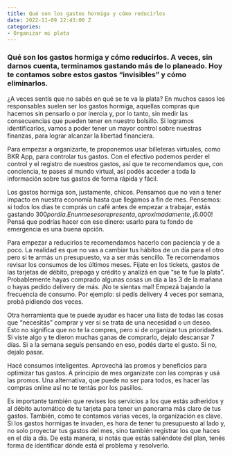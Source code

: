 ```yaml
---
title: Qué son los gastos hormiga y cómo reducirlos
date: 2022-11-09 22:43:00 Z
categories:
- Organizar mi plata
---
```


### Qué son los gastos hormiga y cómo reducirlos. A veces, sin darnos cuenta, terminamos gastando más de lo planeado. Hoy te contamos sobre estos gastos “invisibles” y cómo eliminarlos.

¿A veces sentís que no sabés en qué se te va la plata? En muchos casos los responsables suelen ser los gastos hormiga, aquellas compras que hacemos sin pensarlo o por inercia y, por lo tanto, sin medir las consecuencias que pueden tener en nuestro bolsillo. Si logramos identificarlos, vamos a poder tener un mayor control sobre nuestras finanzas, para lograr alcanzar la libertad financiera. 

Para empezar a organizarte, te proponemos usar billeteras virtuales, como BKR App, para controlar tus gastos. Con el efectivo podemos perder el control y el registro de nuestros gastos, así que te recomendamos que, con conciencia, te pases al mundo virtual, así podés acceder a toda la información sobre tus gastos de forma rápida y fácil. 

Los gastos hormiga son, justamente, chicos. Pensamos que no van a tener impacto en nuestra economía hasta que llegamos a fin de mes. Pensemos: si todos los días te comprás un café antes de empezar a trabajar, estás gastando $300 por día. En un mes eso representa, aproximadamente, ¡$6.000! Pensá que podrías hacer con ese dinero: usarlo para tu fondo de emergencia es una buena opción. 

Para empezar a reducirlos te recomendamos hacerlo con paciencia y de a poco. La realidad es que no vas a cambiar tus hábitos de un día para el otro pero si te armás un presupuesto, va a ser más sencillo. Te recomendamos revisar los consumos de los últimos meses. Fijate en los tickets, gastos de las tarjetas de débito, prepaga y crédito y analizá en que “se te fue la plata”. Probablemente hayas comprado algunas cosas un día a las 3 de la mañana o hayas pedido delivery de más. ¡No te sientas mal! Empezá bajando la frecuencia de consumo. Por ejemplo: si pedís delivery 4 veces por semana, probá pidiendo dos veces. 

Otra herramienta que te puede ayudar es hacer una lista de todas las cosas que “necesitás” comprar y ver si se trata de una necesidad o un deseo. Esto no significa que no te la compres, pero si de organizar tus prioridades. Si viste algo y te dieron muchas ganas de comprarlo, dejalo descansar 7 días. Si a la semana seguís pensando en eso, podés darte el gusto. Si no, dejalo pasar. 

Hacé consumos inteligentes. Aprovechá las promos y beneficios para optimizar tus gastos. A principio de mes organizate con las compras y usá las promos. Una alternativa, que puede no ser para todos, es hacer las compras online así no te tentás por los pasillos. 

Es importante también que revises los servicios a los que estás adheridos y al débito automático de tu tarjeta para tener un panorama más claro de tus gastos. También, como te contamos varias veces, la organización es clave. Si los gastos hormigas te invaden, es hora de tener tu presupuesto al lado y, no solo proyectar tus gastos del mes, sino también registrar los que haces en el día a día. De esta manera, si notás que estás saliéndote del plan, tenés forma de identificar dónde está el problema y resolverlo.